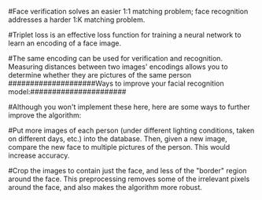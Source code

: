 #Face verification solves an easier 1:1 matching problem; face recognition addresses a harder 1:K matching problem.

#Triplet loss is an effective loss function for training a neural network to learn an encoding of a face image.

#The same encoding can be used for verification and recognition. Measuring distances between two images' encodings allows you to determine whether they are pictures of the same person
####################Ways to improve your facial recognition model:######################

#Although you won't implement these here, here are some ways to further improve the algorithm:

#Put more images of each person (under different lighting conditions, taken on different days, etc.) into the database. Then, given a new image, compare the new face to multiple pictures of the person. This would increase accuracy.

#Crop the images to contain just the face, and less of the "border" region around the face. This preprocessing removes some of the irrelevant pixels around the face, and also makes the algorithm more robust.
